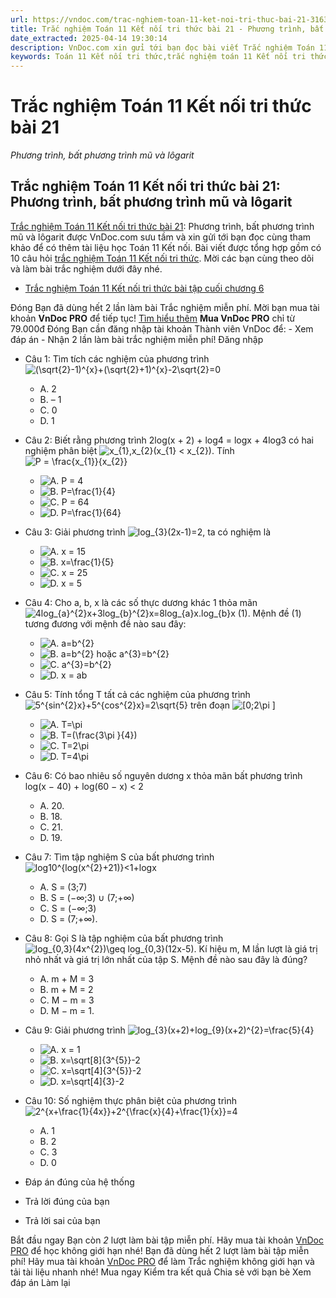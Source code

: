 ```yaml
---
url: https://vndoc.com/trac-nghiem-toan-11-ket-noi-tri-thuc-bai-21-316381
title: Trắc nghiệm Toán 11 Kết nối tri thức bài 21 - Phương trình, bất phương trình mũ và lôgarit - VnDoc.com
date_extracted: 2025-04-14 19:30:14
description: VnDoc.com xin gửi tới bạn đọc bài viết Trắc nghiệm Toán 11 Kết nối tri thức bài 21: Phương trình, bất phương trình mũ và lôgarit. Mời các bạn cùng tham khảo chi tiết.
keywords: Toán 11 Kết nối tri thức,trắc nghiệm toán 11 Kết nối tri thức,toán lớp 11 Kết nối tri thức,trắc nghiệm toán 11 kết nối,toán 11 kết nối,trắc nghiệm toán 11,trắc nghiệm toán 11 kết nối tri thức bài 21,Trắc nghiệm Toán 11 Kết nối tri thức bài 21 Phương trình bất phương trình mũ và lôgarit,bài 21 Phương trình bất phương trình mũ và lôgarit,Phương trình bất phương trình mũ và lôgarit
---
```


# Trắc nghiệm Toán 11 Kết nối tri thức bài 21
 _Phương trình, bất phương trình mũ và lôgarit_
## Trắc nghiệm Toán 11 Kết nối tri thức bài 21: Phương trình, bất phương trình mũ và lôgarit
[Trắc nghiệm Toán 11 Kết nối tri thức bài 21](<https://vndoc.com/trac-nghiem-toan-11-ket-noi-tri-thuc-bai-21-316381>): Phương trình, bất phương trình mũ và lôgarit được VnDoc.com sưu tầm và xin gửi tới bạn đọc cùng tham khảo để có thêm tài liệu học Toán 11 Kết nối. Bài viết được tổng hợp gồm có 10 câu hỏi [trắc nghiệm Toán 11 Kết nối tri thức](<https://vndoc.com/test-mon-toan-lop11>). Mời các bạn cùng theo dõi và làm bài trắc nghiệm dưới đây nhé.
  * [Trắc nghiệm Toán 11 Kết nối tri thức bài tập cuối chương 6](<https://vndoc.com/trac-nghiem-toan-11-ket-noi-tri-thuc-bai-tap-cuoi-chuong-6-316382>)

Đóng
Bạn đã dùng hết 2 lần làm bài Trắc nghiệm miễn phí. Mời bạn mua tài khoản **VnDoc PRO** để tiếp tục\! [Tìm hiểu thêm](</pro>)
**Mua VnDoc PRO** chỉ từ 79.000đ
Đóng
Bạn cần đăng nhập tài khoản Thành viên VnDoc để:
\- Xem đáp án
\- Nhận 2 lần làm bài trắc nghiệm miễn phí\!
Đăng nhập 
  * Câu 1:
Tìm tích các nghiệm của phương trình ![\(\\sqrt{2}-1\)^{x}+\(\\sqrt{2}+1\)^{x}-2\\sqrt{2}=0](https://tex.vdoc.vn?tex=\(%5Csqrt%7B2%7D-1\)%5E%7Bx%7D%2B\(%5Csqrt%7B2%7D%2B1\)%5E%7Bx%7D-2%5Csqrt%7B2%7D%3D0)
    * A. 2
    * B. – 1
    * C. 0
    * D. 1
  * Câu 2:
Biết rằng phương trình 2log\(x + 2\) + log4 = logx + 4log3 có hai nghiệm phân biệt ![x_{1},x_{2}\(x_{1} < x_{2}\)](https://tex.vdoc.vn?tex=x_%7B1%7D%2Cx_%7B2%7D\(x_%7B1%7D%20%3C%20x_%7B2%7D\)). Tính ![P = \\frac{x_{1}}{x_{2}}](https://tex.vdoc.vn?tex=P%20%3D%20%5Cfrac%7Bx_%7B1%7D%7D%7Bx_%7B2%7D%7D)
    * ![A. P = 4](https://tex.vdoc.vn?tex=A.%20P%20%3D%204)
    * ![B. P=\\frac{1}{4}](https://tex.vdoc.vn?tex=B.%20P%3D%5Cfrac%7B1%7D%7B4%7D)
    * ![C. P = 64](https://tex.vdoc.vn?tex=C.%20P%20%3D%2064)
    * ![D. P=\\frac{1}{64}](https://tex.vdoc.vn?tex=D.%20P%3D%5Cfrac%7B1%7D%7B64%7D)
  * Câu 3:
Giải phương trình ![log_{3}\(2x-1\)=2](https://tex.vdoc.vn?tex=log_%7B3%7D\(2x-1\)%3D2), ta có nghiệm là
    * ![A. x = 15](https://tex.vdoc.vn?tex=A.%20x%20%3D%2015)
    * ![B. x=\\frac{1}{5}](https://tex.vdoc.vn?tex=B.%20x%3D%5Cfrac%7B1%7D%7B5%7D)
    * ![C. x = 25](https://tex.vdoc.vn?tex=C.%20x%20%3D%2025)
    * ![D. x = 5](https://tex.vdoc.vn?tex=D.%20x%20%3D%205)
  * Câu 4:
Cho a, b, x là các số thực dương khác 1 thỏa mãn ![4log_{a}^{2}x+3log_{b}^{2}x=8log_{a}x.log_{b}x \(1\)](https://tex.vdoc.vn?tex=4log_%7Ba%7D%5E%7B2%7Dx%2B3log_%7Bb%7D%5E%7B2%7Dx%3D8log_%7Ba%7Dx.log_%7Bb%7Dx%20\(1\)). Mệnh đề \(1\) tương đương với mệnh đề nào sau đây:
    * ![A. a=b^{2}](https://tex.vdoc.vn?tex=A.%20a%3Db%5E%7B2%7D)
    * ![B. a=b^{2} hoặc a^{3}=b^{2}](https://tex.vdoc.vn?tex=B.%20a%3Db%5E%7B2%7D%20ho%E1%BA%B7c%20a%5E%7B3%7D%3Db%5E%7B2%7D)
    * ![C. a^{3}=b^{2}](https://tex.vdoc.vn?tex=C.%20a%5E%7B3%7D%3Db%5E%7B2%7D)
    * ![D. x = ab](https://tex.vdoc.vn?tex=D.%20x%20%3D%20ab)
  * Câu 5:
Tính tổng T tất cả các nghiệm của phương trình ![5^{sin^{2}x}+5^{cos^{2}x}=2\\sqrt{5}](https://tex.vdoc.vn?tex=5%5E%7Bsin%5E%7B2%7Dx%7D%2B5%5E%7Bcos%5E%7B2%7Dx%7D%3D2%5Csqrt%7B5%7D) trên đoạn ![\[0;2\\pi \]](https://tex.vdoc.vn?tex=%5B0%3B2%5Cpi%20%5D)
    * ![A. T=\\pi](https://tex.vdoc.vn?tex=A.%20T%3D%5Cpi)
    * ![B. T=\(\\frac{3\\pi }{4}\)](https://tex.vdoc.vn?tex=B.%20T%3D\(%5Cfrac%7B3%5Cpi%20%7D%7B4%7D\))
    * ![C. T=2\\pi](https://tex.vdoc.vn?tex=C.%20T%3D2%5Cpi)
    * ![D. T=4\\pi](https://tex.vdoc.vn?tex=D.%20T%3D4%5Cpi)
  * Câu 6:
Có bao nhiêu số nguyên dương x thỏa mãn bất phương trình log\(x − 40\) + log\(60 − x\) < 2
    * A. 20.
    * B. 18.
    * C. 21.
    * D. 19.
  * Câu 7:
Tìm tập nghiệm S của bất phương trình ![log10^{log\(x^{2}+21\)}<1+logx](https://tex.vdoc.vn?tex=log10%5E%7Blog\(x%5E%7B2%7D%2B21\)%7D%3C1%2Blogx)
    * A. S = \(3;7\)
    * B. S = \(−∞;3\) ∪ \(7;+∞\)
    * C. S = \(−∞;3\)
    * D. S = \(7;+∞\).
  * Câu 8:
Gọi S là tập nghiệm của bất phương trình ![log_{0,3}\(4x^{2}\)\\geq log_{0,3}\(12x-5\)](https://tex.vdoc.vn?tex=log_%7B0%2C3%7D\(4x%5E%7B2%7D\)%5Cgeq%20log_%7B0%2C3%7D\(12x-5\)). Kí hiệu m, M lần lượt là giá trị nhỏ nhất và giá trị lớn nhất của tập S. Mệnh đề nào sau đây là đúng?
    * A. m + M = 3
    * B. m + M = 2
    * C. M − m = 3
    * D. M − m = 1.
  * Câu 9:
Giải phương trình ![log_{3}\(x+2\)+log_{9}\(x+2\)^{2}=\\frac{5}{4}](https://tex.vdoc.vn?tex=log_%7B3%7D\(x%2B2\)%2Blog_%7B9%7D\(x%2B2\)%5E%7B2%7D%3D%5Cfrac%7B5%7D%7B4%7D)
    * ![A. x = 1](https://tex.vdoc.vn?tex=A.%20x%20%3D%201)
    * ![B. x=\\sqrt\[8\]{3^{5}}-2](https://tex.vdoc.vn?tex=B.%20x%3D%5Csqrt%5B8%5D%7B3%5E%7B5%7D%7D-2)
    * ![C. x=\\sqrt\[4\]{3^{5}}-2](https://tex.vdoc.vn?tex=C.%20x%3D%5Csqrt%5B4%5D%7B3%5E%7B5%7D%7D-2)
    * ![D. x=\\sqrt\[4\]{3}-2](https://tex.vdoc.vn?tex=D.%20x%3D%5Csqrt%5B4%5D%7B3%7D-2)
  * Câu 10:
Số nghiệm thực phân biệt của phương trình ![2^{x+\\frac{1}{4x}}+2^{\\frac{x}{4}+\\frac{1}{x}}=4](https://tex.vdoc.vn?tex=2%5E%7Bx%2B%5Cfrac%7B1%7D%7B4x%7D%7D%2B2%5E%7B%5Cfrac%7Bx%7D%7B4%7D%2B%5Cfrac%7B1%7D%7Bx%7D%7D%3D4)
    * A. 1
    * B. 2
    * C. 3
    * D. 0

  * Đáp án đúng của hệ thống
  * Trả lời đúng của bạn
  * Trả lời sai của bạn

Bắt đầu ngay
Bạn còn _2_ lượt làm bài tập miễn phí. Hãy mua tài khoản [VnDoc PRO](</pro>) để học không giới hạn nhé\!  Bạn đã dùng hết 2 lượt làm bài tập miễn phí\! Hãy mua tài khoản [VnDoc PRO](</pro>) để làm Trắc nghiệm không giới hạn và tải tài liệu nhanh nhé\!  Mua ngay
Kiểm tra kết quả Chia sẻ với bạn bè Xem đáp án Làm lại
